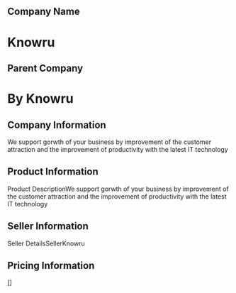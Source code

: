 
## Company Name
# Knowru

## Parent Company
# By Knowru

## Company Information
We support gorwth of your business by improvement of the customer attraction and the improvement of productivity  with the latest IT technology

## Product Information
Product DescriptionWe support gorwth of your business by improvement of the customer attraction and the improvement of productivity  with the latest IT technology

## Seller Information
Seller DetailsSellerKnowru

## Pricing Information
[]
